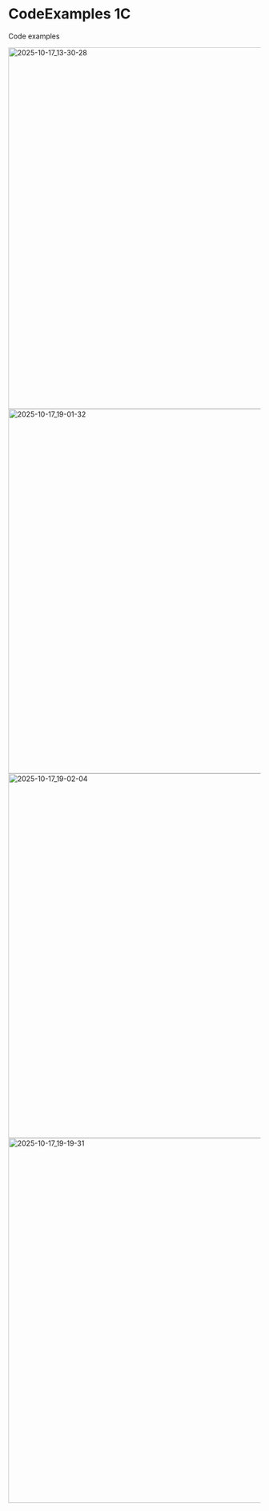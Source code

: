 # CodeExamples 1C
Code examples

<img width="825" height="722" alt="2025-10-17_13-30-28" src="https://github.com/user-attachments/assets/033b2612-1885-4acc-b161-b9b5db2ef38b" />

<img width="1366" height="728" alt="2025-10-17_19-01-32" src="https://github.com/user-attachments/assets/85364c22-2c33-438c-b824-954be017dd0b" />
<img width="1366" height="728" alt="2025-10-17_19-02-04" src="https://github.com/user-attachments/assets/59dc3ffd-e814-4ec2-8a49-c599ab3e35a5" />
<img width="1366" height="729" alt="2025-10-17_19-19-31" src="https://github.com/user-attachments/assets/5e39a4c6-4e2d-488c-b74f-d197344c4577" />

